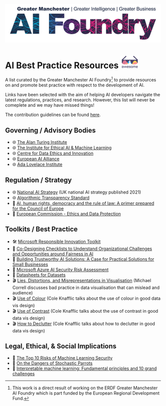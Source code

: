 ![foundry_logo](Images/AI%20Foundry%20Logo_RGB_Full%20Colour.png)

# AI Best Practice Resources ![awesome_logo](Images/awesome_list_logo_small.png)

A list curated by the Greater Manchester AI Foundry[^1] to provide resources on and promote best practice with respect to the development of AI.

Links have been selected with the aim of helping AI developers navigate the latest regulations, practices, and research. However, this list will never be comeplete and we may have missed things!

The contribution guidelines can be found [here](contributing.md).

## Governing / Advisory Bodies

- 🌐 [The Alan Turing Institute](https://www.turing.ac.uk/)
- 🌐 [The Institute for Ethical AI & Machine Learning](https://ethical.institute/)
- 🌐 [Centre for Data Ethics and Innovation](https://www.gov.uk/government/organisations/centre-for-data-ethics-and-innovation)
- 🌐 [European AI Alliance](https://futurium.ec.europa.eu/en/european-ai-alliance)
- 🌐 [Ada Lovelace Institute](https://www.adalovelaceinstitute.org/just-ai/)

## Regulation / Strategy

- 🌐 [National AI Strategy](https://www.gov.uk/government/news/new-strategy-to-unleash-the-transformational-power-of-artificial-intelligence) (UK national AI strategy published 2021)
- 🌐 [Algorithmic Transparency Standard](https://www.gov.uk/government/collections/algorithmic-transparency-standard)
- 📜 [AI, human rights, democracy and the rule of law: A primer prepared for the Council of Europe](https://www.turing.ac.uk/research/publications/ai-human-rights-democracy-and-rule-law-primer-prepared-council-europe)
- 📜 [European Commission - Ethics and Data Protection](https://ec.europa.eu/info/funding-tenders/opportunities/docs/2021-2027/horizon/guidance/ethics-and-data-protection_he_en.pdf)

## Toolkits / Best Practice

- 🛠️ [Microsoft Responsible Innovation Toolkit](https://docs.microsoft.com/en-us/azure/architecture/guide/responsible-innovation/)
- 📜 [Co-Designing Checklists to Understand Organizational Challenges and Opportunities around Fairness in AI](https://dl.acm.org/doi/10.1145/3313831.3376445)
- 📜 [Building Trustworthy AI Solutions: A Case for Practical Solutions for Small Businesses](https://ieeexplore.ieee.org/document/9658213)
- 📜 [Microsoft Azure AI Security Risk Assessment](https://github.com/Azure/AI-Security-Risk-Assessment/blob/main/AI_Risk_Assessment_v4.1.4.pdf)
- 📜 [Datasheets for Datasets](https://arxiv.org/pdf/1803.09010.pdf)
- 🎬 [Lies, Distortions, and Misrepresentations in Visualisation](https://www.youtube.com/watch?v=IFA-3uXEcb0) (Michael Correll discusses bad practice in data visualisation that can mislead and audience)
- 🎬 [Use of Colour](https://www.youtube.com/watch?v=AiD6etOB6qI) (Cole Knafflic talks about the use of colour in good data vis design)
- 🎬 [Use of Contrast](https://www.youtube.com/watch?v=60KiAXbkrl0) (Cole Knafflic talks about the use of contrast in good data vis design)
- 🎬 [How to Declutter](https://www.youtube.com/watch?v=X79o46W5plI) (Cole Knafflic talks about how to declutter in good data vis design)

## Legal, Ethical, & Social Implications

- 📜 [The Top 10 Risks of Machine Learning Security](https://ieeexplore.ieee.org/document/9107290)
- 📜 [On the Dangers of Stochastic Parrots](https://dl.acm.org/doi/10.1145/3442188.3445922)
- 📜 [Interpretable machine learning: Fundamental principles and 10 grand challenges](https://projecteuclid.org/journals/statistics-surveys/volume-16/issue-none/Interpretable-machine-learning-Fundamental-principles-and-10-grand-challenges/10.1214/21-SS133.full)

[^1]: This work is a direct result of working on the ERDF Greater Manchester AI Foundry which is part funded by the European Regional Development Fund.
